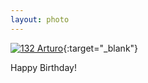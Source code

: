 ```yaml
---
layout: photo
---
```


[![132 Arturo](https://c2.staticflickr.com/2/1717/24483253162_882a543a74_c.jpg)](https://www.flickr.com/photos/131440297@N08/24483253162/){:target="_blank"}

Happy Birthday!
